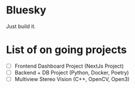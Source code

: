 # Bluesky
Just build it.

# List of on going projects
- [ ] Frontend Dashboard Project (NextJs Project)
- [ ] Backend + DB Project (Python, Docker, Poetry)
- [ ] Multiview Stereo Vision (C++, OpenCV, Open3)